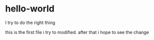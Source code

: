 # hello-world
I try to do the right thing

this is the first file i try to modified. after that i hope to see the change
